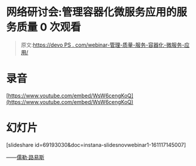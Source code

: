 # 网络研讨会:管理容器化微服务应用的服务质量 0 次观看

> 原文:[https://devo PS . com/webinar-管理-质量-服务-容器化-微服务-应用/](https://devops.com/webinar-managing-quality-service-containerized-microservice-applications/)

# 录音

[https://www.youtube.com/embed/WsW6cengKoQ](https://www.youtube.com/embed/WsW6cengKoQ)

# 幻灯片

[slideshare id=69193030&doc=instana-slidesnovwebinar1-161117145007]

——[儒勒·路易斯](https://devops.com/author/jules/)